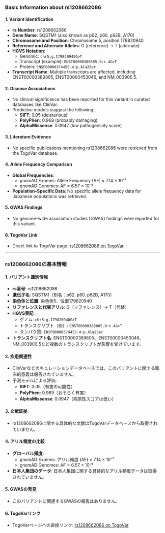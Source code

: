 ### Basic Information about rs1208662086

#### 1. **Variant Identification**
- **rs Number**: rs1208662086  
- **Gene Name**: SQSTM1 (also known as p62, p60, p62B, A170)  
- **Chromosome and Position**: Chromosome 5, position 179820940  
- **Reference and Alternate Alleles**: G (reference) → T (alternate)  
- **HGVS Notation**:  
  - Genomic: `chr5:g.179820940G>T`  
  - Transcript (example): `ENST00000389805.9:c.4G>T`  
  - Protein: `ENSP00000374455.4:p.Ala2Ser`  
- **Transcript Name**: Multiple transcripts are affected, including ENST00000389805, ENST00000453046, and NM_003900.5.  

#### 2. **Disease Associations**
- No clinical significance has been reported for this variant in curated databases like ClinVar.  
- Predictive models suggest the following:  
  - **SIFT**: 0.05 (deleterious)  
  - **PolyPhen**: 0.969 (probably damaging)  
  - **AlphaMissense**: 0.0947 (low pathogenicity score)  

#### 3. **Literature Evidence**
- No specific publications mentioning rs1208662086 were retrieved from the TogoVar database.  

#### 4. **Allele Frequency Comparison**
- **Global Frequencies**:  
  - gnomAD Exomes: Allele Frequency (AF) = 7.14 × 10⁻⁷  
  - gnomAD Genomes: AF = 6.57 × 10⁻⁶  
- **Population-Specific Data**: No specific allele frequency data for Japanese populations was retrieved.  

#### 5. **GWAS Findings**
- No genome-wide association studies (GWAS) findings were reported for this variant.  

#### 6. **TogoVar Link**
- Direct link to TogoVar page: [rs1208662086 on TogoVar](https://togovar.org/variant/5-179820940-G-T)

---

### rs1208662086の基本情報

#### 1. **バリアント識別情報**
- **rs番号**: rs1208662086  
- **遺伝子名**: SQSTM1（別名：p62, p60, p62B, A170）  
- **染色体と位置**: 染色体5、位置179820940  
- **リファレンスと代替アリル**: G（リファレンス）→ T（代替）  
- **HGVS表記**:  
  - ゲノム: `chr5:g.179820940G>T`  
  - トランスクリプト（例）: `ENST00000389805.9:c.4G>T`  
  - タンパク質: `ENSP00000374455.4:p.Ala2Ser`  
- **トランスクリプト名**: ENST00000389805、ENST00000453046、NM_003900.5など複数のトランスクリプトが影響を受けています。  

#### 2. **疾患関連性**
- ClinVarなどのキュレーションデータベースでは、このバリアントに関する臨床的意義は報告されていません。  
- 予測モデルによる評価:  
  - **SIFT**: 0.05（有害の可能性）  
  - **PolyPhen**: 0.969（おそらく有害）  
  - **AlphaMissense**: 0.0947（病原性スコアは低い）  

#### 3. **文献証拠**
- rs1208662086に関する具体的な文献はTogoVarデータベースから取得されていません。  

#### 4. **アリル頻度の比較**
- **グローバル頻度**:  
  - gnomAD Exomes: アリル頻度 (AF) = 7.14 × 10⁻⁷  
  - gnomAD Genomes: AF = 6.57 × 10⁻⁶  
- **日本人集団のデータ**: 日本人集団に関する具体的なアリル頻度データは取得されていません。  

#### 5. **GWASの発見**
- このバリアントに関連するGWASの報告はありません。  

#### 6. **TogoVarリンク**
- TogoVarページへの直接リンク: [rs1208662086 on TogoVar](https://togovar.org/variant/5-179820940-G-T)